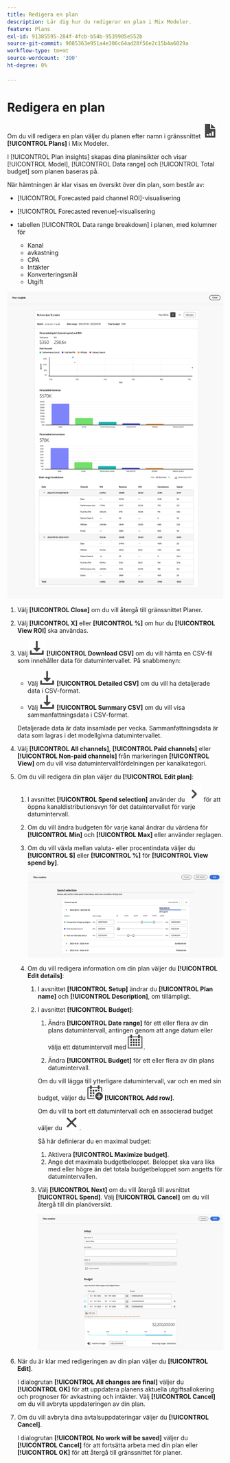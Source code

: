 ```yaml
---
title: Redigera en plan
description: Lär dig hur du redigerar en plan i Mix Modeler.
feature: Plans
exl-id: 91385595-284f-4fcb-b54b-9539905e552b
source-git-commit: 9085363e951a4e306c64ad28f56e2c15b4a6029a
workflow-type: tm+mt
source-wordcount: '390'
ht-degree: 0%

---
```


# Redigera en plan

Om du vill redigera en plan väljer du planen efter namn i gränssnittet ![PLan](/help/assets//icons/FileChart.svg) **[!UICONTROL Plans]** i Mix Modeler.

I [!UICONTROL Plan insights] skapas dina planinsikter och visar [!UICONTROL Model], [!UICONTROL Data range] och [!UICONTROL Total budget] som planen baseras på.

När hämtningen är klar visas en översikt över din plan, som består av:

- [!UICONTROL Forecasted paid channel ROI]-visualisering
- [!UICONTROL Forecasted revenue]-visualisering
- tabellen [!UICONTROL Data range breakdown] i planen, med kolumner för

   - Kanal
   - avkastning
   - CPA
   - Intäkter
   - Konverteringsmål
   - Utgift

![Översikt över en plan](/help/assets//overview-plan.png)

1. Välj **[!UICONTROL Close]** om du vill återgå till gränssnittet Planer.

1. Välj **[!UICONTROL X]** eller **[!UICONTROL  %]** om hur du **[!UICONTROL View ROI]** ska användas.

1. Välj ![Hämta](/help/assets//icons/Download.svg) **[!UICONTROL Download CSV]** om du vill hämta en CSV-fil som innehåller data för datumintervallet. På snabbmenyn:

   - Välj ![Hämta](/help/assets//icons/Download.svg) **[!UICONTROL Detailed CSV]** om du vill ha detaljerade data i CSV-format.
   - Välj ![Hämta](/help/assets//icons/Download.svg) **[!UICONTROL Summary CSV]** om du vill visa sammanfattningsdata i CSV-format.

   Detaljerade data är data insamlade per vecka. Sammanfattningsdata är data som lagras i det modellgivna datumintervallet.

1. Välj **[!UICONTROL All channels]**, **[!UICONTROL Paid channels]** eller **[!UICONTROL Non-paid channels]** från markeringen **[!UICONTROL View]** om du vill visa datumintervallfördelningen per kanalkategori.

1. Om du vill redigera din plan väljer du **[!UICONTROL Edit plan]**:

   1. I avsnittet **[!UICONTROL Spend selection]** använder du ![Chevron](/help/assets//icons/ChevronRight.svg) för att öppna kanaldistributionsvyn för det dataintervallet för varje datumintervall.

   1. Om du vill ändra budgeten för varje kanal ändrar du värdena för **[!UICONTROL Min]** och **[!UICONTROL Max]** eller använder reglagen.

   1. Om du vill växla mellan valuta- eller procentindata väljer du **[!UICONTROL $]** eller **[!UICONTROL %]** för **[!UICONTROL View spend by]**.

      ![Utgiftsmarkering](/help/assets//spend-selection.png)

   1. Om du vill redigera information om din plan väljer du **[!UICONTROL Edit details]**:

      1. I avsnittet **[!UICONTROL Setup]** ändrar du **[!UICONTROL Plan name]** och **[!UICONTROL Description]**, om tillämpligt.

      1. I avsnittet **[!UICONTROL Budget]**:

         1. Ändra **[!UICONTROL Date range]** för ett eller flera av din plans datumintervall, antingen genom att ange datum eller välja ett datumintervall med ![Kalender](/help/assets//icons/Calendar.svg).

         1. Ändra **[!UICONTROL Budget]** för ett eller flera av din plans datumintervall.

         Om du vill lägga till ytterligare datumintervall, var och en med sin budget, väljer du ![CalendarAdd](/help/assets//icons/CalendarAdd.svg) **[!UICONTROL Add row]**.

         Om du vill ta bort ett datumintervall och en associerad budget väljer du ![Stäng](/help/assets//icons/Close.svg).

         Så här definierar du en maximal budget:

         1. Aktivera **[!UICONTROL Maximize budget]**.
         1. Ange det maximala budgetbeloppet. Beloppet ska vara lika med eller högre än det totala budgetbeloppet som angetts för datumintervallen.

      1. Välj **[!UICONTROL Next]** om du vill återgå till avsnittet **[!UICONTROL Spend]**. Välj **[!UICONTROL Cancel]** om du vill återgå till din planöversikt.

         ![Avtalsinformation](/help/assets//plan-details.png)


1. När du är klar med redigeringen av din plan väljer du **[!UICONTROL Edit]**.

   I dialogrutan **[!UICONTROL All changes are final]** väljer du **[!UICONTROL OK]** för att uppdatera planens aktuella utgiftsallokering och prognoser för avkastning och intäkter. Välj **[!UICONTROL Cancel]** om du vill avbryta uppdateringen av din plan.

1. Om du vill avbryta dina avtalsuppdateringar väljer du **[!UICONTROL Cancel]**.

   I dialogrutan **[!UICONTROL No work will be saved]** väljer du **[!UICONTROL Cancel]** för att fortsätta arbeta med din plan eller **[!UICONTROL OK]** för att återgå till gränssnittet för planer.
